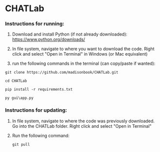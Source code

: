 # CHATLab

### Instructions for running:

1. Download and install Python (if not already downloaded): https://www.python.org/downloads/

2. In file system, navigate to where you want to download the code. Right click and select "Open in Terminal" in Windows (or Mac equivalent)

3. run the following commands in the terminal (can copy/paste if wanted):

`git clone https://github.com/madisonbook/CHATLab.git`

`cd CHATLab`

`pip install -r requirements.txt`

`py gui\app.py`

### Instructions for updating:

1. In file system, navigate to where the code was previously downloaded. Go into the CHATLab folder. Right click and select "Open in Terminal"
  
2. Run the following command:
   
   `git pull`
